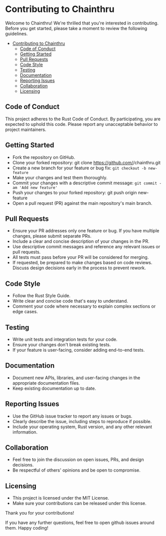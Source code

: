 # Contributing to Chainthru
Welcome to Chainthru! We're thrilled that you're interested in contributing. Before you get started, please take a moment to review the following guidelines.

- [Contributing to Chainthru](#contributing-to-chainthru)
  - [Code of Conduct](#code-of-conduct)
  - [Getting Started](#getting-started)
  - [Pull Requests](#pull-requests)
  - [Code Style](#code-style)
  - [Testing](#testing)
  - [Documentation](#documentation)
  - [Reporting Issues](#reporting-issues)
  - [Collaboration](#collaboration)
  - [Licensing](#licensing)

## Code of Conduct
This project adheres to the Rust Code of Conduct. By participating, you are expected to uphold this code. Please report any unacceptable behavior to project maintainers.

## Getting Started
- Fork the repository on GitHub.
- Clone your forked repository: git clone https://github.com/<you>/chainthru.git
- Create a new branch for your feature or bug fix: `git checkout -b new-feature`
- Make your changes and test them thoroughly.
- Commit your changes with a descriptive commit message: `git commit -am 'Add new feature'`
- Push your changes to your forked repository: git push origin new-feature
- Open a pull request (PR) against the main repository's main branch.

## Pull Requests
- Ensure your PR addresses only one feature or bug. If you have multiple changes, please submit separate PRs.
- Include a clear and concise description of your changes in the PR.
- Use descriptive commit messages and reference any relevant issues or pull requests.
- All tests must pass before your PR will be considered for merging.
- If requested, be prepared to make changes based on code reviews. Discuss design decisions early in the process to prevent rework.

## Code Style
- Follow the Rust Style Guide.
- Write clear and concise code that's easy to understand.
- Comment your code where necessary to explain complex sections or edge cases.

## Testing
- Write unit tests and integration tests for your code.
- Ensure your changes don't break existing tests.
- If your feature is user-facing, consider adding end-to-end tests.

## Documentation
- Document new APIs, libraries, and user-facing changes in the appropriate documentation files.
- Keep existing documentation up to date.

## Reporting Issues
- Use the GitHub issue tracker to report any issues or bugs.
- Clearly describe the issue, including steps to reproduce if possible.
- Include your operating system, Rust version, and any other relevant information.

## Collaboration
- Feel free to join the discussion on open issues, PRs, and design decisions.
- Be respectful of others' opinions and be open to compromise.

## Licensing
- This project is licensed under the MIT License.
- Make sure your contributions can be released under this license.

Thank you for your contributions!

If you have any further questions, feel free to open github issues around them. Happy coding!
